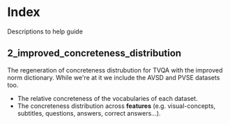 # Index
Descriptions to help guide

## 2_improved_concreteness_distribution
The regeneration of concreteness distrubution for TVQA with the improved norm dictionary. While we're at it we include the AVSD and PVSE datasets too.
* The relative concreteness of the vocabularies of each dataset.
* The concreteness distribution across **features** (e.g. visual-concepts, subtitles, questions, answers, correct answers...).
